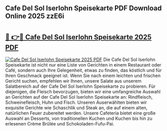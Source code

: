 ## Cafe Del Sol Iserlohn Speisekarte PDF Download Online 2025 zzE6i

# <h2><a href="http://gce44x5.nevu.top/?p=Cafe+Del+Sol+Iserlohn+Speisekarte">🔗 👉🔴 Cafe Del Sol Iserlohn Speisekarte 2025 PDF</a></h2>

[![Cafe Del Sol Iserlohn Speisekarte 2025 PDF](https://i.imgur.com/dBaPXMq.png)](http://gce44x5.nevu.top/?p=Cafe+Del+Sol+Iserlohn+Speisekarte)
Die Cafe Del Sol Iserlohn Speisekarte ist nicht nur eine Liste von Gerichten in einem Restaurant oder Café, sondern auch Ihre Gelegenheit, etwas zu finden, das köstlich und für Ihren Geschmack geeignet ist. Wenn Sie nach einem leichten und frischen Gericht suchen, empfehlen wir Ihnen, unsere Salate aus unserem Salatbereich auf der Cafe Del Sol Iserlohn Speisekarte zu probieren. Für diejenigen, die Fleisch bevorzugen, bieten wir eine umfangreiche Auswahl an Gerichten auf der Cafe Del Sol Iserlohn Speisekarte an: Rindfleisch, Schweinefleisch, Huhn und Fisch. Unseren Auserwählten bieten wir exquisite Gerichte wie Schaschlik und Steak an, die auf einem alten, natürlichen Feuer zubereitet werden. Unsere Cafeteria bietet eine große Auswahl an Desserts, von traditionellen Kuchen und Kuchen bis hin zu erlesenen Crème Brûlée und Schokoladen-Fufu-Pai.
